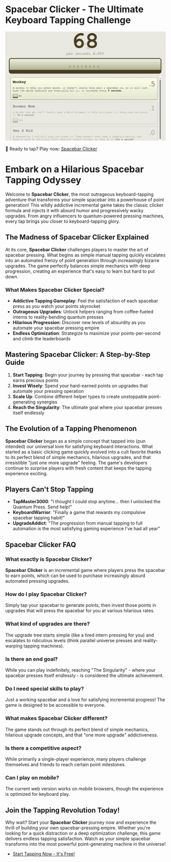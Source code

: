 # Spacebar Clicker - The Ultimate Keyboard Tapping Challenge

![Spacebar Clicker](https://raw.githubusercontent.com/bearclicker/spacebar-clicker/refs/heads/main/spacebar-clicker.png "Spacebar Clicker")

🚀 Ready to tap? Play now: [Spacebar Clicker](https://clicker-game.com/spacebar-clicker/ "Spacebar Clicker")

# Embark on a Hilarious Spacebar Tapping Odyssey

Welcome to **Spacebar Clicker**, the most outrageous keyboard-tapping adventure that transforms your simple spacebar into a powerhouse of point generation! This wildly addictive incremental game takes the classic clicker formula and injects it with absurd humor and progressively wacky upgrades. From angry influencers to quantum-powered pressing machines, every tap brings you closer to keyboard-tapping glory.

## The Madness of Spacebar Clicker Explained

At its core, **Spacebar Clicker** challenges players to master the art of spacebar pressing. What begins as simple manual tapping quickly escalates into an automated frenzy of point generation through increasingly bizarre upgrades. The game perfectly balances simple mechanics with deep progression, creating an experience that's easy to learn but hard to put down.

### What Makes Spacebar Clicker Special?

- **Addictive Tapping Gameplay**: Feel the satisfaction of each spacebar press as you watch your points skyrocket
- **Outrageous Upgrades**: Unlock helpers ranging from coffee-fueled interns to reality-bending quantum presses
- **Hilarious Progression**: Discover new levels of absurdity as you automate your spacebar pressing empire
- **Endless Optimization**: Strategize to maximize your points-per-second and climb the leaderboards

## Mastering Spacebar Clicker: A Step-by-Step Guide

1. **Start Tapping**: Begin your journey by pressing that spacebar - each tap earns precious points
2. **Invest Wisely**: Spend your hard-earned points on upgrades that automate your pressing operation
3. **Scale Up**: Combine different helper types to create unstoppable point-generating synergies
4. **Reach the Singularity**: The ultimate goal where your spacebar presses itself endlessly

## The Evolution of a Tapping Phenomenon

**Spacebar Clicker** began as a simple concept that tapped into (pun intended) our universal love for satisfying keyboard interactions. What started as a basic clicking game quickly evolved into a cult favorite thanks to its perfect blend of simple mechanics, hilarious upgrades, and that irresistible "just one more upgrade" feeling. The game's developers continue to surprise players with fresh content that keeps the tapping experience exciting.

## Players Can't Stop Tapping

- **TapMaster3000**: "I thought I could stop anytime... then I unlocked the Quantum Press. Send help!"
- **KeyboardWarrior**: "Finally a game that rewards my compulsive spacebar tapping habit!"
- **UpgradeAddict**: "The progression from manual tapping to full automation is the most satisfying gaming experience I've had all year"

## Spacebar Clicker FAQ

### What exactly is Spacebar Clicker?
**Spacebar Clicker** is an incremental game where players press the spacebar to earn points, which can be used to purchase increasingly absurd automated pressing upgrades.

### How do I play Spacebar Clicker?
Simply tap your spacebar to generate points, then invest those points in upgrades that will press the spacebar for you at various hilarious rates.

### What kind of upgrades are there?
The upgrade tree starts simple (like a tired intern pressing for you) and escalates to ridiculous levels (think parallel universe presses and reality-warping tapping machines).

### Is there an end goal?
While you can play indefinitely, reaching "The Singularity" - where your spacebar presses itself endlessly - is considered the ultimate achievement.

### Do I need special skills to play?
Just a working spacebar and a love for satisfying incremental progress! The game is designed to be accessible to everyone.

### What makes Spacebar Clicker different?
The game stands out through its perfect blend of simple mechanics, hilarious upgrade concepts, and that "one more upgrade" addictiveness.

### Is there a competitive aspect?
While primarily a single-player experience, many players challenge themselves and friends to reach certain point milestones.

### Can I play on mobile?
The current web version works on mobile browsers, though the experience is optimized for keyboard play.

## Join the Tapping Revolution Today!

Why wait? Start your **Spacebar Clicker** journey now and experience the thrill of building your own spacebar-pressing empire. Whether you're looking for a quick distraction or a deep optimization challenge, this game delivers endless tapping satisfaction. Watch as your simple spacebar transforms into the most powerful point-generating machine in the universe!

- [Start Tapping Now - It's Free!](https://clicker-game.com/spacebar-clicker/)

